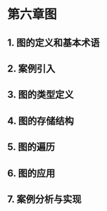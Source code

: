 # 第六章图

## 1. 图的定义和基本术语

## 2. 案例引入

## 3. 图的类型定义


## 4. 图的存储结构

## 5. 图的遍历

## 6. 图的应用

## 7. 案例分析与实现